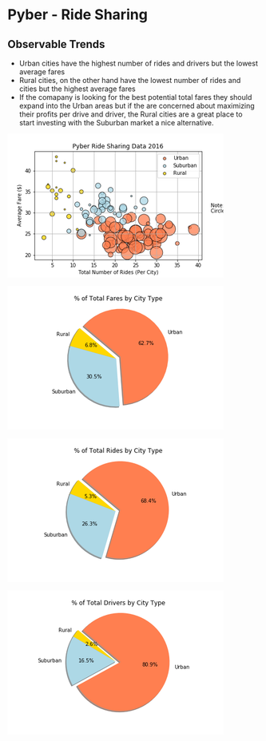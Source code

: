 # Pyber - Ride Sharing
## Observable Trends
* Urban cities have the highest number of rides and drivers but the lowest average fares
* Rural cities, on the other hand have the lowest number of rides and cities but the highest average fares
* If the comapany is looking for the best potential total fares they should expand into the Urban areas but if the are concerned about maximizing their profits per drive and driver, the Rural cities are a great place to start investing with the Suburban market a nice alternative.

![Scatter](scatter_plot.png)

![Pie_fares](pie_fares.png)

![Pie_rides](pie_rides.png)

![Pie_drivers](pie_drivers.png)